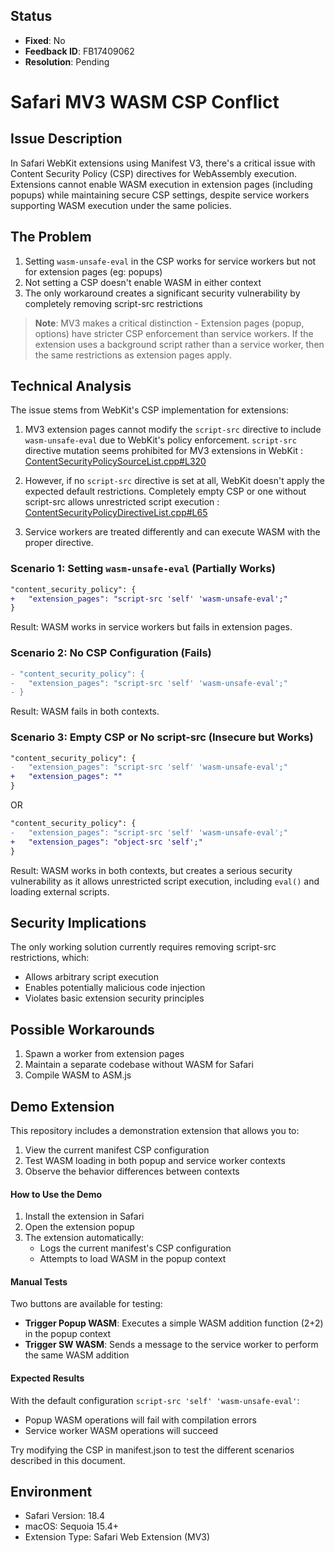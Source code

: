 ## Status

- **Fixed**: No
- **Feedback ID**: FB17409062
- **Resolution**: Pending

# Safari MV3 WASM CSP Conflict

## Issue Description

In Safari WebKit extensions using Manifest V3, there's a critical issue with Content Security Policy (CSP) directives for WebAssembly execution. Extensions cannot enable WASM execution in extension pages (including popups) while maintaining secure CSP settings, despite service workers supporting WASM execution under the same policies.

## The Problem

1. Setting `wasm-unsafe-eval` in the CSP works for service workers but not for extension pages (eg: popups)
2. Not setting a CSP doesn't enable WASM in either context
3. The only workaround creates a significant security vulnerability by completely removing script-src restrictions

> **Note**: MV3 makes a critical distinction - Extension pages (popup, options) have stricter CSP enforcement than service workers. If the extension uses a background script rather than a service worker, then the same restrictions as extension pages apply.

## Technical Analysis

The issue stems from WebKit's CSP implementation for extensions:

1. MV3 extension pages cannot modify the `script-src` directive to include `wasm-unsafe-eval` due to WebKit's policy enforcement. `script-src` directive mutation seems prohibited for MV3 extensions in WebKit :
   [ContentSecurityPolicySourceList.cpp#L320](https://github.com/WebKit/WebKit/blob/4d5cc63cf05c21240d6a5c90bdc60f9b8b00c7a4/Source/WebCore/page/csp/ContentSecurityPolicySourceList.cpp#L320)

2. However, if no `script-src` directive is set at all, WebKit doesn't apply the expected default restrictions. Completely empty CSP or one without script-src allows unrestricted script execution : [ContentSecurityPolicyDirectiveList.cpp#L65](https://github.com/WebKit/WebKit/blob/4d5cc63cf05c21240d6a5c90bdc60f9b8b00c7a4/Source/WebCore/page/csp/ContentSecurityPolicyDirectiveList.cpp#L65)

3. Service workers are treated differently and can execute WASM with the proper directive.

### Scenario 1: Setting `wasm-unsafe-eval` (Partially Works)

```diff
"content_security_policy": {
+   "extension_pages": "script-src 'self' 'wasm-unsafe-eval';"
}
```

Result: WASM works in service workers but fails in extension pages.

### Scenario 2: No CSP Configuration (Fails)

```diff
- "content_security_policy": {
-   "extension_pages": "script-src 'self' 'wasm-unsafe-eval';"
- }
```

Result: WASM fails in both contexts.

### Scenario 3: Empty CSP or No script-src (Insecure but Works)

```diff
"content_security_policy": {
-   "extension_pages": "script-src 'self' 'wasm-unsafe-eval';"
+   "extension_pages": ""
}
```

OR

```diff
"content_security_policy": {
-   "extension_pages": "script-src 'self' 'wasm-unsafe-eval';"
+   "extension_pages": "object-src 'self';"
}
```

Result: WASM works in both contexts, but creates a serious security vulnerability as it allows unrestricted script execution, including `eval()` and loading external scripts.

## Security Implications

The only working solution currently requires removing script-src restrictions, which:

- Allows arbitrary script execution
- Enables potentially malicious code injection
- Violates basic extension security principles

## Possible Workarounds

1. Spawn a worker from extension pages
2. Maintain a separate codebase without WASM for Safari
3. Compile WASM to ASM.js

## Demo Extension

This repository includes a demonstration extension that allows you to:

1. View the current manifest CSP configuration
2. Test WASM loading in both popup and service worker contexts
3. Observe the behavior differences between contexts

#### How to Use the Demo

1. Install the extension in Safari
2. Open the extension popup
3. The extension automatically:
   - Logs the current manifest's CSP configuration
   - Attempts to load WASM in the popup context

#### Manual Tests

Two buttons are available for testing:

- **Trigger Popup WASM**: Executes a simple WASM addition function (2+2) in the popup context
- **Trigger SW WASM**: Sends a message to the service worker to perform the same WASM addition

#### Expected Results

With the default configuration `script-src 'self' 'wasm-unsafe-eval'`:

- Popup WASM operations will fail with compilation errors
- Service worker WASM operations will succeed

Try modifying the CSP in manifest.json to test the different scenarios described in this document.

## Environment

- Safari Version: 18.4
- macOS: Sequoia 15.4+
- Extension Type: Safari Web Extension (MV3)
